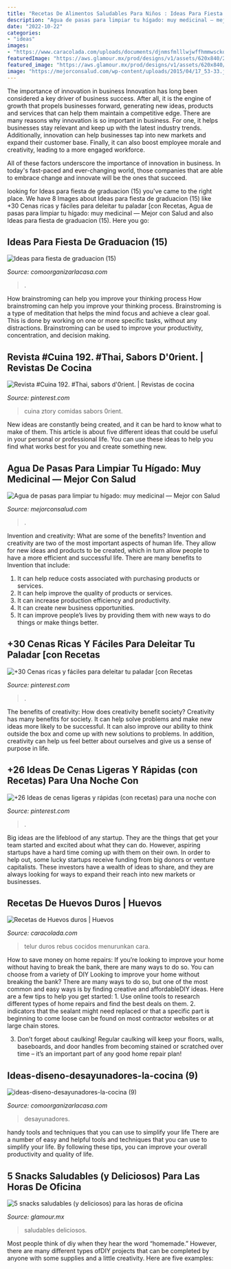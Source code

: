 ```yaml
---
title: "Recetas De Alimentos Saludables Para Niños : Ideas Para Fiesta De Graduacion (15)"
description: "Agua de pasas para limpiar tu hígado: muy medicinal — mejor con salud"
date: "2022-10-22"
categories:
- "ideas"
images:
- "https://www.caracolada.com/uploads/documents/djnmsfmlllwjwffhmmwsckqfuceegh.jpeg"
featuredImage: "https://aws.glamour.mx/prod/designs/v1/assets/620x840/235468.jpg"
featured_image: "https://aws.glamour.mx/prod/designs/v1/assets/620x840/235468.jpg"
image: "https://mejorconsalud.com/wp-content/uploads/2015/04/17_53-33.jpg"
---
```



The importance of innovation in business
Innovation has long been considered a key driver of business success. After all, it is the engine of growth that propels businesses forward, generating new ideas, products and services that can help them maintain a competitive edge.
There are many reasons why innovation is so important in business. For one, it helps businesses stay relevant and keep up with the latest industry trends. Additionally, innovation can help businesses tap into new markets and expand their customer base. Finally, it can also boost employee morale and creativity, leading to a more engaged workforce.

All of these factors underscore the importance of innovation in business. In today's fast-paced and ever-changing world, those companies that are able to embrace change and innovate will be the ones that succeed.

	

		
looking for Ideas para fiesta de graduacion (15) you've came to the right place. We have 8 Images about Ideas para fiesta de graduacion (15) like +30 Cenas ricas y fáciles para deleitar tu paladar [con Recetas, Agua de pasas para limpiar tu hígado: muy medicinal — Mejor con Salud and also Ideas para fiesta de graduacion (15). Here you go:
		
    
## Ideas Para Fiesta De Graduacion (15)

<img loading=lazy src="https://comoorganizarlacasa.com/wp-content/uploads/2016/05/Ideas-para-fiesta-de-graduacion-15.jpg" onerror="this.onerror=null;this.src='https://tse2.mm.bing.net/th?id=OIP.9dOjyxse0ulPpwoQvoSDsgHaKe&amp;pid=15.1';" alt="Ideas para fiesta de graduacion (15)">

_Source: comoorganizarlacasa.com_

>. 

	

How brainstroming can help you improve your thinking process
How brainstroming can help you improve your thinking process. Brainstroming is a type of meditation that helps the mind focus and achieve a clear goal. This is done by working on one or more specific tasks, without any distractions. Brainstroming can be used to improve your productivity, concentration, and decision making.

    
## Revista #Cuina 192. #Thai, Sabors D&#039;0rient. | Revistas De Cocina

<img loading=lazy src="https://i.pinimg.com/736x/76/c5/ad/76c5ada09b34f9556d829244f73f8692--magazines.jpg" onerror="this.onerror=null;this.src='https://tse2.mm.bing.net/th?id=OIP.aAGityzfI0mRgwi6dXuGTwHaKQ&amp;pid=15.1';" alt="Revista #Cuina 192. #Thai, sabors d&#039;0rient. | Revistas de cocina">

_Source: pinterest.com_

>cuina ztory comidas sabors 0rient. 

	

New ideas are constantly being created, and it can be hard to know what to make of them. This article is about five different ideas that could be useful in your personal or professional life. You can use these ideas to help you find what works best for you and create something new.

    
## Agua De Pasas Para Limpiar Tu Hígado: Muy Medicinal — Mejor Con Salud

<img loading=lazy src="https://mejorconsalud.com/wp-content/uploads/2015/04/17_53-33.jpg" onerror="this.onerror=null;this.src='https://tse4.mm.bing.net/th?id=OIP.zk7eYYNp7kG-HNZJADgRgAHaE8&amp;pid=15.1';" alt="Agua de pasas para limpiar tu hígado: muy medicinal — Mejor con Salud">

_Source: mejorconsalud.com_

>. 

	

Invention and creativity: What are some of the benefits?
Invention and creativity are two of the most important aspects of human life. They allow for new ideas and products to be created, which in turn allow people to have a more efficient and successful life. There are many benefits to Invention that include: 
1. It can help reduce costs associated with purchasing products or services. 
2. It can help improve the quality of products or services. 
3. It can increase production efficiency and productivity. 
4. It can create new business opportunities. 
5. It can improve people’s lives by providing them with new ways to do things or make things better.

    
## +30 Cenas Ricas Y Fáciles Para Deleitar Tu Paladar [con Recetas

<img loading=lazy src="https://i.pinimg.com/736x/c4/f2/60/c4f260c10f2b875769a33219ebb46a14.jpg" onerror="this.onerror=null;this.src='https://tse2.mm.bing.net/th?id=OIP.tnVPA3B4ocrzkE05UvLaqAHaLG&amp;pid=15.1';" alt="+30 Cenas ricas y fáciles para deleitar tu paladar [con Recetas">

_Source: pinterest.com_

>. 

	

The benefits of creativity: How does creativity benefit society?
Creativity has many benefits for society. It can help solve problems and make new ideas more likely to be successful. It can also improve our ability to think outside the box and come up with new solutions to problems. In addition, creativity can help us feel better about ourselves and give us a sense of purpose in life.

    
## +26 Ideas De Cenas Ligeras Y Rápidas (con Recetas) Para Una Noche Con

<img loading=lazy src="https://i.pinimg.com/736x/32/a3/72/32a3723c893d93cc9afe7f2d0cbf08ee.jpg" onerror="this.onerror=null;this.src='https://tse3.mm.bing.net/th?id=OIP.vVAuMZzZrdGDfT3Qs9PA1QHaLH&amp;pid=15.1';" alt="+26 Ideas de cenas ligeras y rápidas (con recetas) para una noche con">

_Source: pinterest.com_

>. 

	

Big ideas are the lifeblood of any startup. They are the things that get your team started and excited about what they can do. However, aspiring startups have a hard time coming up with them on their own. In order to help out, some lucky startups receive funding from big donors or venture capitalists. These investors have a wealth of ideas to share, and they are always looking for ways to expand their reach into new markets or businesses.

    
## Recetas De Huevos Duros | Huevos

<img loading=lazy src="https://www.caracolada.com/uploads/documents/djnmsfmlllwjwffhmmwsckqfuceegh.jpeg" onerror="this.onerror=null;this.src='https://tse2.mm.bing.net/th?id=OIP.fsxmbCH5nKZjX7CoQvYa1wAAAA&amp;pid=15.1';" alt="Recetas de Huevos duros | Huevos">

_Source: caracolada.com_

>telur duros rebus cocidos menurunkan cara. 

	

How to save money on home repairs: If you’re looking to improve your home without having to break the bank, there are many ways to do so. You can choose from a variety of DIY
Looking to improve your home without breaking the bank? There are many ways to do so, but one of the most common and easy ways is by finding creative and affordableDIY ideas. Here are a few tips to help you get started: 1. Use online tools to research different types of home repairs and find the best deals on them.
2. indicators that the sealant might need replaced or that a specific part is beginning to come loose can be found on most contractor websites or at large chain stores.

3. Don’t forget about caulking! Regular caulking will keep your floors, walls, baseboards, and door handles from becoming stained or scratched over time – it’s an important part of any good home repair plan! 
    
## Ideas-diseno-desayunadores-la-cocina (9)

<img loading=lazy src="https://comoorganizarlacasa.com/wp-content/uploads/2017/09/ideas-diseno-desayunadores-la-cocina-9.jpg" onerror="this.onerror=null;this.src='https://tse2.mm.bing.net/th?id=OIP.l-VLSzHaLoj4Xt97D2ZjZQHaLG&amp;pid=15.1';" alt="ideas-diseno-desayunadores-la-cocina (9)">

_Source: comoorganizarlacasa.com_

>desayunadores. 

	

handy tools and techniques that you can use to simplify your life
There are a number of easy and helpful tools and techniques that you can use to simplify your life. By following these tips, you can improve your overall productivity and quality of life.

    
## 5 Snacks Saludables (y Deliciosos) Para Las Horas De Oficina

<img loading=lazy src="https://aws.glamour.mx/prod/designs/v1/assets/620x840/235468.jpg" onerror="this.onerror=null;this.src='https://tse4.mm.bing.net/th?id=OIP.5kpHdJzgRqoMuHoIapVThwHaKC&amp;pid=15.1';" alt="5 snacks saludables (y deliciosos) para las horas de oficina">

_Source: glamour.mx_

>saludables deliciosos. 

	

Most people think of diy when they hear the word “homemade.” However, there are many different types ofDIY projects that can be completed by anyone with some supplies and a little creativity. Here are five examples:

